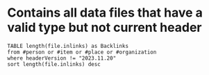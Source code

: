 # Contains all data files that have a valid type but not current header

```dataview
TABLE length(file.inlinks) as Backlinks
from #person or #item or #place or #organization 
where headerVersion != "2023.11.20"
sort length(file.inlinks) desc
```